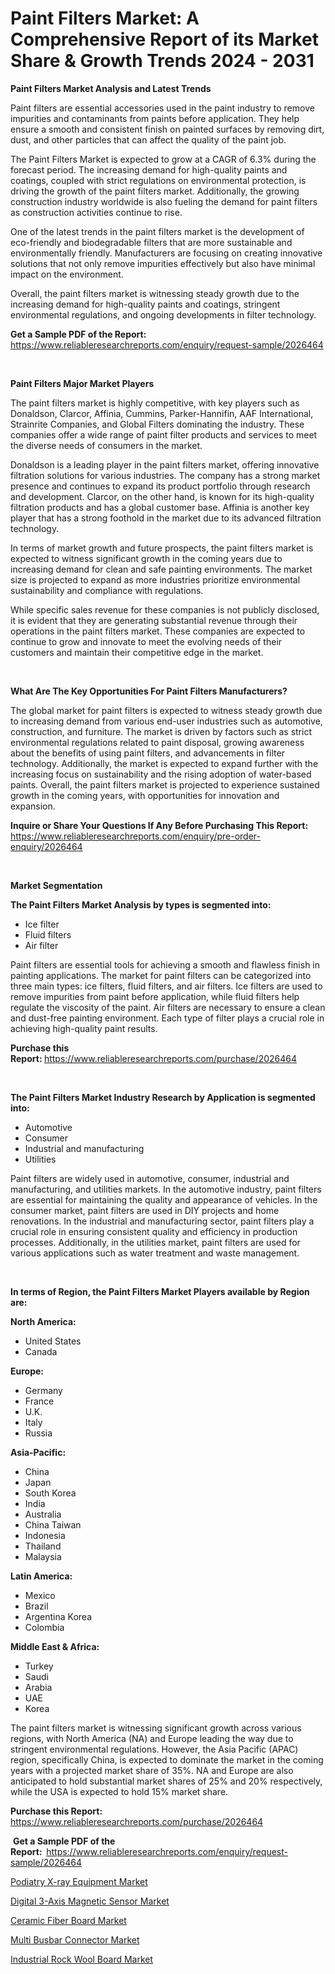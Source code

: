 <p><h1>Paint Filters Market: A Comprehensive Report of its Market Share & Growth Trends 2024 - 2031</h1></p><p><strong>Paint Filters Market Analysis and Latest Trends</strong></p>
<p><p>Paint filters are essential accessories used in the paint industry to remove impurities and contaminants from paints before application. They help ensure a smooth and consistent finish on painted surfaces by removing dirt, dust, and other particles that can affect the quality of the paint job.</p><p>The Paint Filters Market is expected to grow at a CAGR of 6.3% during the forecast period. The increasing demand for high-quality paints and coatings, coupled with strict regulations on environmental protection, is driving the growth of the paint filters market. Additionally, the growing construction industry worldwide is also fueling the demand for paint filters as construction activities continue to rise.</p><p>One of the latest trends in the paint filters market is the development of eco-friendly and biodegradable filters that are more sustainable and environmentally friendly. Manufacturers are focusing on creating innovative solutions that not only remove impurities effectively but also have minimal impact on the environment.</p><p>Overall, the paint filters market is witnessing steady growth due to the increasing demand for high-quality paints and coatings, stringent environmental regulations, and ongoing developments in filter technology.</p></p>
<p><strong>Get a Sample PDF of the Report:&nbsp;</strong> <a href="https://www.reliableresearchreports.com/enquiry/request-sample/2026464">https://www.reliableresearchreports.com/enquiry/request-sample/2026464</a></p>
<p>&nbsp;</p>
<p><strong>Paint Filters Major Market Players</strong></p>
<p><p>The paint filters market is highly competitive, with key players such as Donaldson, Clarcor, Affinia, Cummins, Parker-Hannifin, AAF International, Strainrite Companies, and Global Filters dominating the industry. These companies offer a wide range of paint filter products and services to meet the diverse needs of consumers in the market.</p><p>Donaldson is a leading player in the paint filters market, offering innovative filtration solutions for various industries. The company has a strong market presence and continues to expand its product portfolio through research and development. Clarcor, on the other hand, is known for its high-quality filtration products and has a global customer base. Affinia is another key player that has a strong foothold in the market due to its advanced filtration technology.</p><p>In terms of market growth and future prospects, the paint filters market is expected to witness significant growth in the coming years due to increasing demand for clean and safe painting environments. The market size is projected to expand as more industries prioritize environmental sustainability and compliance with regulations.</p><p>While specific sales revenue for these companies is not publicly disclosed, it is evident that they are generating substantial revenue through their operations in the paint filters market. These companies are expected to continue to grow and innovate to meet the evolving needs of their customers and maintain their competitive edge in the market.</p></p>
<p>&nbsp;</p>
<p><strong>What Are The Key Opportunities For Paint Filters Manufacturers?</strong></p>
<p><p>The global market for paint filters is expected to witness steady growth due to increasing demand from various end-user industries such as automotive, construction, and furniture. The market is driven by factors such as strict environmental regulations related to paint disposal, growing awareness about the benefits of using paint filters, and advancements in filter technology. Additionally, the market is expected to expand further with the increasing focus on sustainability and the rising adoption of water-based paints. Overall, the paint filters market is projected to experience sustained growth in the coming years, with opportunities for innovation and expansion.</p></p>
<p><strong>Inquire or Share Your Questions If Any Before Purchasing This Report:</strong> <a href="https://www.reliableresearchreports.com/enquiry/pre-order-enquiry/2026464">https://www.reliableresearchreports.com/enquiry/pre-order-enquiry/2026464</a></p>
<p>&nbsp;</p>
<p><strong>Market Segmentation</strong></p>
<p><strong>The Paint Filters Market Analysis by types is segmented into:</strong></p>
<p><ul><li>Ice filter</li><li>Fluid filters</li><li>Air filter</li></ul></p>
<p><p>Paint filters are essential tools for achieving a smooth and flawless finish in painting applications. The market for paint filters can be categorized into three main types: ice filters, fluid filters, and air filters. Ice filters are used to remove impurities from paint before application, while fluid filters help regulate the viscosity of the paint. Air filters are necessary to ensure a clean and dust-free painting environment. Each type of filter plays a crucial role in achieving high-quality paint results.</p></p>
<p><strong>Purchase this Report:&nbsp;</strong><a href="https://www.reliableresearchreports.com/purchase/2026464">https://www.reliableresearchreports.com/purchase/2026464</a></p>
<p>&nbsp;</p>
<p><strong>The Paint Filters Market Industry Research by Application is segmented into:</strong></p>
<p><ul><li>Automotive</li><li>Consumer</li><li>Industrial and manufacturing</li><li>Utilities</li></ul></p>
<p><p>Paint filters are widely used in automotive, consumer, industrial and manufacturing, and utilities markets. In the automotive industry, paint filters are essential for maintaining the quality and appearance of vehicles. In the consumer market, paint filters are used in DIY projects and home renovations. In the industrial and manufacturing sector, paint filters play a crucial role in ensuring consistent quality and efficiency in production processes. Additionally, in the utilities market, paint filters are used for various applications such as water treatment and waste management.</p></p>
<p>&nbsp;</p>
<p><strong>In terms of Region, the Paint Filters Market Players available by Region are:</strong></p>
<p>
    <p> <strong> North America: </strong>
        <ul>
            <li>United States</li>
            <li>Canada</li>
        </ul>
        </p> 
    <p> <strong> Europe: </strong>
        <ul>
            <li>Germany</li>
            <li>France</li>
            <li>U.K.</li>
            <li>Italy</li>
            <li>Russia</li>
        </ul>
        </p> 
    <p> <strong> Asia-Pacific: </strong>
        <ul>
            <li>China</li>
            <li>Japan</li>
            <li>South Korea</li>
            <li>India</li>
            <li>Australia</li>
            <li>China Taiwan</li>
            <li>Indonesia</li>
            <li>Thailand</li>
            <li>Malaysia</li>
        </ul>
        </p> 
    <p> <strong> Latin America: </strong>
        <ul>
            <li>Mexico</li>
            <li>Brazil</li>
            <li>Argentina Korea</li>
            <li>Colombia</li>
        </ul>
        </p> 
    <p> <strong> Middle East & Africa: </strong>
        <ul>
            <li>Turkey</li>
            <li>Saudi</li>
            <li>Arabia</li>
            <li>UAE</li>
            <li>Korea</li>
        </ul>
    </p>
    </p>
<p><p>The paint filters market is witnessing significant growth across various regions, with North America (NA) and Europe leading the way due to stringent environmental regulations. However, the Asia Pacific (APAC) region, specifically China, is expected to dominate the market in the coming years with a projected market share of 35%. NA and Europe are also anticipated to hold substantial market shares of 25% and 20% respectively, while the USA is expected to hold 15% market share.</p></p>
<p><strong>Purchase this Report: </strong><a href="https://www.reliableresearchreports.com/purchase/2026464">https://www.reliableresearchreports.com/purchase/2026464</a></p>
<p>&nbsp;<strong>Get a Sample PDF of the Report:&nbsp;&nbsp;</strong><a href="https://www.reliableresearchreports.com/enquiry/request-sample/2026464">https://www.reliableresearchreports.com/enquiry/request-sample/2026464</a></p>
<p><strong></strong></p>
<p><p><a href="https://rainy-horn-d69.notion.site/Podiatry-X-ray-Equipment-Market-Size-Share-Trends-Analysis-Report-By-Application-Regional-Outloo-b8d82c47e6654de698dfcf0148f542b8">Podiatry X-ray Equipment Market</a></p><p><a href="https://view.publitas.com/reportprime-1/digital-3-axis-magnetic-sensor-market-size-focuses-on-market-dynamics-in-depth-analysis-and-future-projections-of-its-market-forecasted-for-period-from-2024-to-2031/">Digital 3-Axis Magnetic Sensor Market</a></p><p><a href="https://woozy-pyroraptor-a1f.notion.site/Ceramic-Fiber-Board-Market-Size-Reflecting-a-Forecast-Till-2031-Market-By-Type-By-Application-and--61fef38ccc1140e2941444cfa46a2c1a">Ceramic Fiber Board Market</a></p><p><a href="https://view.publitas.com/reportprime-1/multi-busbar-connector-market-analysis-examines-its-scope-on-growth-opportunities-and-forecasted-trends-spanning-from-2024-to-2031/">Multi Busbar Connector Market</a></p><p><a href="https://rainy-horn-d69.notion.site/Industrial-Rock-Wool-Board-Market-Challenges-Opportunities-and-Growth-Drivers-and-Major-Market-Pl-8cb3ef2eaad1419797a04f0ef854182e">Industrial Rock Wool Board Market</a></p></p>